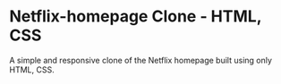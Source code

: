 # Netflix-homepage Clone - HTML, CSS
A simple and responsive clone of the Netflix homepage built using only HTML, CSS.
